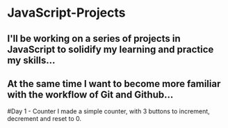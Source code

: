 # JavaScript-Projects

## I'll be working on a series of projects in JavaScript to solidify my learning and practice my skills...

## At the same time I want to become more familiar with the workflow of Git and Github...

#Day 1 - Counter
I made a simple counter, with 3 buttons to increment, decrement and reset to 0. 
